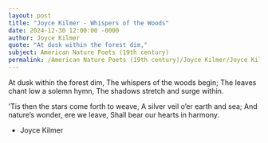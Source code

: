 ```yaml
---
layout: post
title: "Joyce Kilmer - Whispers of the Woods"
date: 2024-12-30 12:00:00 -0000
author: Joyce Kilmer
quote: "At dusk within the forest dim,"
subject: American Nature Poets (19th century)
permalink: /American Nature Poets (19th century)/Joyce Kilmer/Joyce Kilmer - Whispers of the Woods
---
```


At dusk within the forest dim,
The whispers of the woods begin;
The leaves chant low a solemn hymn,
The shadows stretch and surge within.

'Tis then the stars come forth to weave,
A silver veil o’er earth and sea;
And nature’s wonder, ere we leave,
Shall bear our hearts in harmony.

- Joyce Kilmer
